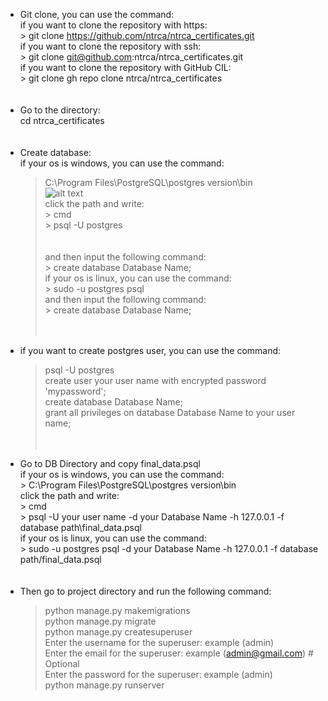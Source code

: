 * Git clone, you can use the command: <br>
    if you want to clone the repository with https: <br>
        > git clone https://github.com/ntrca/ntrca_certificates.git <br>
    if you want to clone the repository with ssh: <br> 
        > git clone git@github.com:ntrca/ntrca_certificates.git <br>
    if you want to clone the repository with GitHub CIL: <br>
        > git clone gh repo clone ntrca/ntrca_certificates <br>
<br><br>
* Go to the directory: <br>
    cd ntrca_certificates <br>
<br><br>
* Create database: <br>
    if your os is windows, you can use the command: <br>
    > C:\Program Files\PostgreSQL\postgres version\bin <br>
  ![alt text](https://i.ibb.co/Wk6bzWj/Screenshot-1.png) <br>
        click the path and write: <br>
            > cmd <br>
            > psql -U postgres <br>
<br><br>
    and then input the following command: <br>
        > create database Database Name; <br>
    if your os is linux, you can use the command: <br>
        > sudo -u postgres psql <br>
    and then input the following command: <br>
        > create database Database Name; <br>
<br><br>
* if you want to create postgres user, you can use the command: <br>
    > psql -U postgres<br>
    > create user your user name with encrypted password 'mypassword';<br>
    > create database Database Name;<br>
    > grant all privileges on database Database Name to your user name;<br>
<br><br>
* Go to DB Directory and copy final_data.psql<br>
    if your os is windows, you can use the command:<br>
        > C:\Program Files\PostgreSQL\postgres version\bin<br>
        click the path and write:<br>
            > cmd <br>
            > psql -U your user name -d your Database Name -h 127.0.0.1 -f database path\final_data.psql<br>
    if your os is linux, you can use the command:<br>
        > sudo -u postgres psql -d your Database Name -h 127.0.0.1 -f database path/final_data.psql<br>
<br><br>
* Then go to project directory and run the following command:<br>
    > python manage.py makemigrations<br>
    > python manage.py migrate<br>
    > python manage.py createsuperuser<br>
        Enter the username for the superuser: example (admin)<br>
        Enter the email for the superuser: example (admin@gmail.com) # Optional<br>
        Enter the password for the superuser: example (admin)<br>
    > python manage.py runserver<br>
